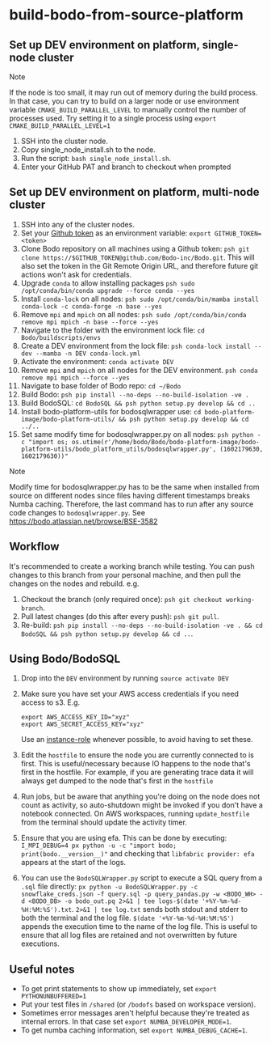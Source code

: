 # build-bodo-from-source-platform

## Set up DEV environment on platform, single-node cluster

>[!NOTE]
> If the node is too small, it may run out of memory during the build process. 
> In that case, you can try to build on a larger node or use environment variable `CMAKE_BUILD_PARALLEL_LEVEL` 
> to manually control the number of processes used.
> Try setting it to a single process using `export CMAKE_BUILD_PARALLEL_LEVEL=1`

1. SSH into the cluster node.
1. Copy single_node_install.sh to the node.
1. Run the script: `bash single_node_install.sh`.
1. Enter your GitHub PAT and branch to checkout when prompted

## Set up DEV environment on platform, multi-node cluster

1. SSH into any of the cluster nodes.
1. Set your [Github token](https://docs.github.com/en/authentication/keeping-your-account-and-data-secure/creating-a-personal-access-token#creating-a-personal-access-token-classic) as an environment variable: `export GITHUB_TOKEN=<token>`
1. Clone Bodo repository on all machines using a Github token: `psh git clone https://$GITHUB_TOKEN@github.com/Bodo-inc/Bodo.git`.
   This will also set the token in the Git Remote Origin URL, and therefore future git actions won't ask for credentials.
1. Upgrade `conda` to allow installing packages `psh sudo /opt/conda/bin/conda upgrade --force conda --yes`
1. Install `conda-lock` on all nodes: `psh sudo /opt/conda/bin/mamba install conda-lock -c conda-forge -n base --yes`
1. Remove `mpi` and `mpich` on all nodes: `psh sudo /opt/conda/bin/conda remove mpi mpich -n base --force --yes`
1. Navigate to the folder with the environment lock file: `cd Bodo/buildscripts/envs`
1. Create a DEV environment from the lock file: `psh conda-lock install --dev --mamba -n DEV conda-lock.yml`
1. Activate the environment: `conda activate DEV`
1. Remove `mpi` and `mpich` on all nodes for the DEV environment. `psh conda remove mpi mpich --force --yes`
1. Navigate to base folder of Bodo repo: `cd ~/Bodo`
1. Build Bodo: `psh pip install --no-deps --no-build-isolation -ve .`
1. Build BodoSQL: `cd BodoSQL && psh python setup.py develop && cd ..`
1. Install bodo-platform-utils for bodosqlwrapper use: `cd bodo-platform-image/bodo-platform-utils/ && psh python setup.py develop && cd ../..`
1. Set same modify time for bodosqlwrapper.py on all nodes: `psh python -c "import os; os.utime(r'/home/bodo/Bodo/bodo-platform-image/bodo-platform-utils/bodo_platform_utils/bodosqlwrapper.py', (1602179630, 1602179630))"`

>[!NOTE]
> Modify time for bodosqlwrapper.py has to be the same when installed from source on different nodes since files having different timestamps breaks Numba caching.
> Therefore, the last command has to run after any source code changes to `bodosqlwrapper.py`.
> See https://bodo.atlassian.net/browse/BSE-3582


## Workflow

It's recommended to create a working branch while testing. You can push changes to this branch from your
personal machine, and then pull the changes on the nodes and rebuild. e.g.

1. Checkout the branch (only required once): `psh git checkout working-branch`.
1. Pull latest changes (do this after every push): `psh git pull`.
1. Re-build: `psh pip install --no-deps --no-build-isolation -ve . && cd BodoSQL && psh python setup.py develop && cd ..`.

## Using Bodo/BodoSQL

1. Drop into the `DEV` environment by running `source activate DEV`
1. Make sure you have set your AWS access credentials if you need access to s3. E.g.

   ```
   export AWS_ACCESS_KEY_ID="xyz"
   export AWS_SECRET_ACCESS_KEY="xyz"
   ```

   Use an [instance-role](https://docs.bodo.ai/latest/installation_and_setup/bodo_platform/#instance_role_cluster) whenever possible, to avoid having to set these.

1. Edit the `hostfile` to ensure the node you are currently connected to is first.
   This is useful/necessary because IO happens to the node that's first in the hostfile.
   For example, if you are generating trace data it will always get dumped to the node that's first in the `hostfile`

1. Run jobs, but be aware that anything you're doing on the node does not count as activity, so auto-shutdown might be invoked if you don't have a notebook connected.
   On AWS workspaces, running `update_hostfile` from the terminal should update the activity timer.

1. Ensure that you are using efa. This can be done by executing: `I_MPI_DEBUG=4 px python -u -c "import bodo; print(bodo.__version__)"` and checking that `libfabric provider: efa` appears at the start of the logs.

1. You can use the `BodoSQLWrapper.py` script to execute a SQL query from a `.sql` file directly:
   `px python -u BodoSQLWrapper.py -c snowflake_creds.json -f query.sql -p query_pandas.py -w <BODO_WH> -d <BODO_DB> -o bodo_out.pq 2>&1 | tee logs-$(date '+%Y-%m-%d-%H:%M:%S').txt`.
   `2>&1 | tee log.txt` sends both stdout and stderr to both the terminal and the log file.
   `$(date '+%Y-%m-%d-%H:%M:%S')` appends the execution time to the name of the log file.
   This is useful to ensure that all log files are retained and not overwritten by future executions.

## Useful notes

- To get print statements to show up immediately, set `export PYTHONUNBUFFERED=1`
- Put your test files in `/shared` (or `/bodofs` based on workspace version).
- Sometimes error messages aren't helpful because they're treated as internal errors. In that case set `export NUMBA_DEVELOPER_MODE=1`.
- To get numba caching information, set `export NUMBA_DEBUG_CACHE=1`.
